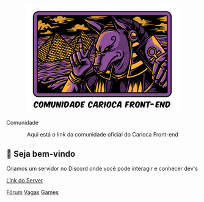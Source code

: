 
<p  align="center">
    <img  src="./assets/comunidade.png"  width="400"  alt="Carioca Front-end">
</p

<h1  align="center">Comunidade</h1>

<p  align="center">Aqui está o link da comunidade oficial do Carioca Front-end</p>

  

## :new_moon_with_face: Seja bem-vindo

Criamos um servidor no Discord onde você pode interagir e conhecer dev's 

[Link do Server](https://zee.gl/v3QT)


  

[Fórum](https://github.com/cariocafrontend/forum)
[Vagas](https://github.com/cariocafrontend/vagas)
[Games](https://github.com/cariocafrontend/game)
